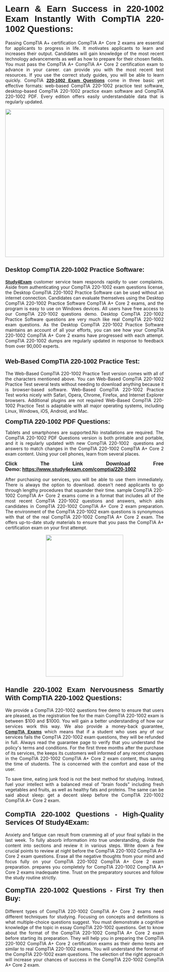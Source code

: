 <h1 style="text-align: justify;"><span style="font-family:Tahoma,Geneva,sans-serif;"><strong>Learn & Earn Success in 220-1002 Exam Instantly With CompTIA 220-1002 Questions:</strong></span></h1>

<p style="text-align: justify;">Passing CompTIA A+ certification CompTIA A+ Core 2 exams are essential for applicants to progress in life. It motivates applicants to learn and increases their output. Candidates will gain knowledge of the most recent technology advancements as well as how to prepare for their chosen fields. You must pass the CompTIA A+ CompTIA A+ Core 2 certification exam to advance in your career. can provide you with the most recent test resources. If you use the correct study guides, you will be able to learn quickly. CompTIA <a href="https://www.study4exam.com/comptia/220-1002" target="_blank"><span style="font-family:Tahoma,Geneva,sans-serif;"><strong>220-1002 Exam Questions</strong></span></a> come in three basic yet effective formats: web-based CompTIA 220-1002 practice test software, desktop-based CompTIA 220-1002 practice exam software and CompTIA 220-1002 PDF. Every edition offers easily understandable data that is regularly updated.</p>

<p style="text-align: justify;"><a href="https://www.study4exam.com/comptia/220-1002" target="_blank"><img alt="" src="https://lh3.googleusercontent.com/pw/AM-JKLVq_oPqfp0-n5zn4yqAoyjjcA2yO-jT5Cm68rj_xPcdsmakSaLzyxJ8unsRMKMdGkmOINvzyM17CwNHdrz3aK03FYcCewHDEYJs7lAvJLcrBifJ5qSpkhSIJgPhz-7dSY7ixq9ev6p4G2ds_VnujUaf=w1366-h530-no?authuser=0" style="width: 100%; height: 470px;" /></a></p>

<h2 style="text-align: justify;"><span style="font-family:Tahoma,Geneva,sans-serif;"><strong><span style="font-size:20px;">Desktop CompTIA 220-1002 Practice Software:</span></strong></span></h2>

<p style="text-align: justify;"><a href="https://www.study4exam.com/" target="_blank"><span style="font-family:Tahoma,Geneva,sans-serif;"><strong>Study4Exam</strong></span></a> customer service team responds rapidly to user complaints. Aside from authenticating your CompTIA 220-1002 exam questions license, the Desktop CompTIA 220-1002 Practice Software can be used without an internet connection. Candidates can evaluate themselves using the Desktop CompTIA 220-1002 Practice Software CompTIA A+ Core 2 exams, and the program is easy to use on Windows devices. All users have free access to our CompTIA 220-1002 questions demo. Desktop CompTIA 220-1002 Practice Software questions are very much like real CompTIA 220-1002 exam questions. As the Desktop CompTIA 220-1002 Practice Software maintains an account of all your efforts, you can see how your CompTIA 220-1002 CompTIA A+ Core 2 exams have progressed with each attempt. CompTIA 220-1002 dumps are regularly updated in response to feedback from over 90,000 experts.</p>

<h2 style="text-align: justify;"><strong><span style="font-family:Tahoma,Geneva,sans-serif;"><span style="font-size:20px;">Web-Based CompTIA 220-1002 Practice Test:</span></span></strong></h2>

<p style="text-align: justify;">The Web-Based CompTIA 220-1002 Practice Test version comes with all of the characters mentioned above. You can Web-Based CompTIA 220-1002 Practice Test several tests without needing to download anything because it is browser-based software. Web-Based CompTIA 220-1002 Practice Test works nicely with Safari, Opera, Chrome, Firefox, and Internet Explorer browsers. Additional plugins are not required Web-Based CompTIA 220-1002 Practice Test is adaptable with all major operating systems, including Linux, Windows, iOS, Android, and Mac.</p>

<p style="text-align: justify;"><strong><span style="font-family:Tahoma,Geneva,sans-serif;"><span style="font-size:20px;">CompTIA 220-1002 PDF Questions:</span></span></strong></p>

<p style="text-align: justify;">Tablets and smartphones are supported.No installations are required. The CompTIA 220-1002 PDF Questions version is both printable and portable, and it is regularly updated with new CompTIA 220-1002  questions and answers to match changes in the CompTIA 220-1002 CompTIA A+ Core 2 exam content. Using your cell phones, learn from several places.</p>

<p style="text-align: justify;"><strong><span style="font-size:16px;"><span style="font-family:Tahoma,Geneva,sans-serif;">Click The Link Download Free Demo:</span></span></strong> <strong><span style="font-size:16px;"><span style="font-family:Tahoma,Geneva,sans-serif;"><a href="https://www.study4exam.com/comptia/220-1002" target="_blank">https://www.study4exam.com/comptia/220-1002</a></span></span></strong></p>

<p style="text-align: justify;">After purchasing our services, you will be able to use them immediately. There is always the option to download. doesn't need applicants to go through lengthy procedures that squander their time. sample CompTIA 220-1002 CompTIA A+ Core 2 exams come in a format that includes all of the most recent CompTIA 220-1002 questions and answers, which aids candidates in CompTIA 220-1002 CompTIA A+ Core 2 exam preparation. The environment of the CompTIA 220-1002 exam questions is synonymous with that of the real CompTIA 220-1002 CompTIA A+ Core 2 exam. The offers up-to-date study materials to ensure that you pass the CompTIA A+ certification exam on your first attempt.</p>

<p style="text-align: center;"><a href="https://www.study4exam.com/comptia/220-1002" target="_blank"><img alt="" src="https://lh3.googleusercontent.com/pw/AM-JKLXfNjhwPiMVy0ctVShSUYpvTBudxxEKSjIvWyQcQ4fkjC7tw4fAHzQCxVumweZ4lZywWu345GH-ksy4ecL_MjJ_HOMVvBbLXRtkP9fACCrcmZAb4vVtcna_wHGfpzNHbsqs91m4DXRGfOMJpFZl-Ci9=w650-h649-no?authuser=0" style="width: 70%; height: 450px;" /></a></p>

<h2 style="text-align: justify;"><strong><span style="font-size:22px;"><span style="font-family:Tahoma,Geneva,sans-serif;">Handle 220-1002 Exam Nervousness Smartly With CompTIA 220-1002 Questions:</span></span></strong></h2>

<p style="text-align: justify;">We provide a CompTIA 220-1002 questions free demo to ensure that users are pleased, as the registration fee for the main CompTIA 220-1002 exam is between $100 and $1000. You will gain a better understanding of how our services work this way. We also provide a money-back guarantee, <a href="https://www.study4exam.com/comptia-exams" target="_blank"><span style="font-family:Tahoma,Geneva,sans-serif;"><strong>CompTIA Exams</strong></span></a> which means that if a student who uses any of our services fails the CompTIA 220-1002 exam questions, they will be refunded in full. Always read the guarantee page to verify that you understand the policy's terms and conditions. For the first three months after the purchase of its services, the keeps its customers well informed of any recent changes in the CompTIA 220-1002 CompTIA A+ Core 2 exam content, thus saving the time of students. The is concerned with the comfort and ease of the user.</p>

<p style="text-align: justify;">To save time, eating junk food is not the best method for studying. Instead, fuel your intellect with a balanced meal of "brain foods" including fresh vegetables and fruits, as well as healthy fats and proteins. The same can be said about sleep: get a decent sleep before the CompTIA 220-1002 CompTIA A+ Core 2 exam.</p>

<h3 style="text-align: justify;"><span style="font-family:Tahoma,Geneva,sans-serif;"><strong><span style="font-size:22px;">CompTIA 220-1002 Questions - High-Quality Services Of Study4Exam:</span></strong></span></h3>

<p style="text-align: justify;">Anxiety and fatigue can result from cramming all of your final syllabi in the last week. To fully absorb information into true understanding, divide the content into sections and review it in various steps. Write down a few crucial points to review at night before the CompTIA 220-1002 CompTIA A+ Core 2 exam questions. Erase all the negative thoughts from your mind and focus fully on your CompTIA 220-1002 CompTIA A+ Core 2 exam preparation. prepares you completely for CompTIA 220-1002 CompTIA A+ Core 2 exams inadequate time. Trust on the preparatory sources and follow the study routine strictly. </p>

<h4 style="text-align: justify;"><span style="font-family:Tahoma,Geneva,sans-serif;"><strong><span style="font-size:22px;">CompTIA 220-1002 Questions - First Try then Buy:</span></strong></span></h4>

<p style="text-align: justify;">Different types of CompTIA 220-1002 CompTIA A+ Core 2 exams need different techniques for studying. Focusing on concepts and definitions is what multiple-choice questions suggest. You must demonstrate a cognitive knowledge of the topic in essay CompTIA 220-1002 questions. Get to know about the format of the CompTIA 220-1002 CompTIA A+ Core 2 exam before starting its preparation. They will help you in preparing the CompTIA 220-1002 CompTIA A+ Core 2 certification exams as their demo tests are similar to real CompTIA 220-1002 exams. You will understand the format of the CompTIA 220-1002 exam questions. The selection of the right approach will increase your chances of success in the CompTIA 220-1002 CompTIA A+ Core 2 exam.</p>
